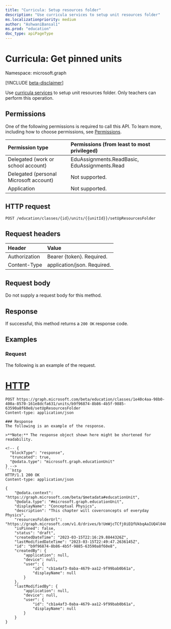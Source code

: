```yaml
---
title: "Curricula: Setup resources folder"
description: "Use curricula services to setup unit resources folder"
ms.localizationpriority: medium
author: "AshwaniBansal1"
ms.prod: "education"
doc_type: apiPageType
---
```


# Curricula: Get pinned units

Namespace: microsoft.graph

[!INCLUDE [beta-disclaimer](../../includes/beta-disclaimer.md)]

Use [curricula services](../resources/educationassignment.md) to setup unit resources folder. Only teachers can perform this operation.

## Permissions
One of the following permissions is required to call this API. To learn more, including how to choose permissions, see [Permissions](/graph/permissions-reference).

|Permission type      | Permissions (from least to most privileged)              |
|:--------------------|:---------------------------------------------------------|
|Delegated (work or school account) |  EduAssignments.ReadBasic, EduAssignments.Read  |
|Delegated (personal Microsoft account) |  Not supported.  |
|Application | Not supported. | 

## HTTP request
<!-- { "blockType": "ignored" } -->
```http
POST /education/classes/{id}/units/{{unitId}}/setUpResourcesFolder
```
## Request headers
| Header       | Value |
|:---------------|:--------|
| Authorization  | Bearer {token}. Required.  |
| Content-Type   | application/json. Required. |

## Request body
Do not supply a request body for this method.

## Response
If successful, this method returns a `200 OK` response code.

## Examples

### Request
The following is an example of the request.

# [HTTP](#tab/http)
<!-- {
  "blockType": "request",
  "sampleKeys": ["## Example
### Request
The following is an example of the request.

# [HTTP](#tab/http)
<!-- {
  "blockType": "request",
  "sampleKeys": ["1e40c4aa-98b0-400a-8570-161e8dcfa631"],
  "name": "curricula_setupresourcesfolder"
}-->
```http
POST https://graph.microsoft.com/beta/education/classes/1e40c4aa-98b0-400a-8570-161e8dcfa631/units/b9f96874-8b86-4b5f-9885-63590a8f60e8/setUpResourcesFolder
Content-type: application/json

### Response
The following is an example of the response. 

>**Note:** The response object shown here might be shortened for readability.

<!-- {
  "blockType": "response",
  "truncated": true,
  "@odata.type": "microsoft.graph.educationUnit"
} -->
```http
HTTP/1.1 200 OK
Content-type: application/json

{
    "@odata.context": "https://graph.microsoft.com/beta/$metadata#educationUnit",
    "@odata.type": "#microsoft.graph.educationUnit",
    "displayName": "Conceptual Physics",
    "description": "This chapter will coverconcepts of everyday Physics",
    "resourcesFolderUrl": "https://graph.microsoft.com/v1.0/drives/b!UmWjcTCfj0iEQfUkbqAaIUQ4l046NrNIq092DJz8KtOU7DSL1lweS7rmmZDVXd8W/items/01OMTFXGZDSF6JTYDVF5FLOGSQKHVASTM2",
    "isPinned": false,
    "status": "draft",
    "createdDateTime": "2023-03-15T22:16:29.8844326Z",
    "lastModifiedDateTime": "2023-03-15T22:49:47.2636145Z",
    "id": "b9f96874-8b86-4b5f-9885-63590a8f60e8",
    "createdBy": {
        "application": null,
        "device": null,
        "user": {
            "id": "cb1a4af3-0aba-4679-aa12-9f99bab0b61a",
            "displayName": null
        }
    },
    "lastModifiedBy": {
        "application": null,
        "device": null,
        "user": {
            "id": "cb1a4af3-0aba-4679-aa12-9f99bab0b61a",
            "displayName": null
        }
    }
}
```